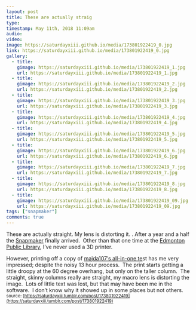 ```yaml
---
layout: post
title: These are actually straig
type: 
timestamp: May 11th, 2018 11:09am
audio: 
video: 
image: https://saturdayxiii.github.io/media/173801922419_0.jpg
link: https://saturdayxiii.github.io/media/173801922419_0.jpg
gallery:
  - title: 
    gimage: https://saturdayxiii.github.io/media/173801922419_1.jpg
    url: https://saturdayxiii.github.io/media/173801922419_1.jpg
  - title: 
    gimage: https://saturdayxiii.github.io/media/173801922419_2.jpg
    url: https://saturdayxiii.github.io/media/173801922419_2.jpg
  - title: 
    gimage: https://saturdayxiii.github.io/media/173801922419_3.jpg
    url: https://saturdayxiii.github.io/media/173801922419_3.jpg
  - title: 
    gimage: https://saturdayxiii.github.io/media/173801922419_4.jpg
    url: https://saturdayxiii.github.io/media/173801922419_4.jpg
  - title: 
    gimage: https://saturdayxiii.github.io/media/173801922419_5.jpg
    url: https://saturdayxiii.github.io/media/173801922419_5.jpg
  - title: 
    gimage: https://saturdayxiii.github.io/media/173801922419_6.jpg
    url: https://saturdayxiii.github.io/media/173801922419_6.jpg
  - title: 
    gimage: https://saturdayxiii.github.io/media/173801922419_7.jpg
    url: https://saturdayxiii.github.io/media/173801922419_7.jpg
  - title: 
    gimage: https://saturdayxiii.github.io/media/173801922419_8.jpg
    url: https://saturdayxiii.github.io/media/173801922419_8.jpg
  - title: 
    gimage: https://saturdayxiii.github.io/media/173801922419_09.jpg
    url: https://saturdayxiii.github.io/media/173801922419_09.jpg
tags: ["snapmaker"]
comments: true
---
```

These are actually straight.  My lens is distorting it.  .
After a year and a half the [Snapmaker](http://www.snapmaker.com) finally arrived.  Other than that one time at the [Edmonton Public Library](https://www.epl.ca/browse_program/makerspace/), I’ve never used a 3D printer.

However, printing off a copy of [majda107′s all-in-one te](https://www.thingiverse.com/thing:2656594)st has me very impressed; despite the noisy 13 hour process.  The print starts getting a little droopy at the 60 degree overhang, but only on the taller column.  The straight, skinny columns really are straight, my macro lens is distorting the image.  Lots of little text was lost, but that may have been me in the software.  I don’t know why it showed up in some places but not others.
<small>source: [https://saturdayxiii.tumblr.com/post/173801922419](https://saturdayxiii.tumblr.com/post/173801922419)</small>